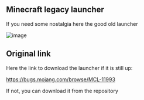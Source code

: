 ## Minecraft legacy launcher
If you need some nostalgia here the good old launcher

![image](https://github.com/MeVietName/Minecraft-Legacy-launcher/assets/67607674/4f22841f-5b33-46f0-8ca1-44cc3d4ef569)

## Original link

Here the link to download the launcher if it is still up:

https://bugs.mojang.com/browse/MCL-11993

If not, you can download it from the repository 

